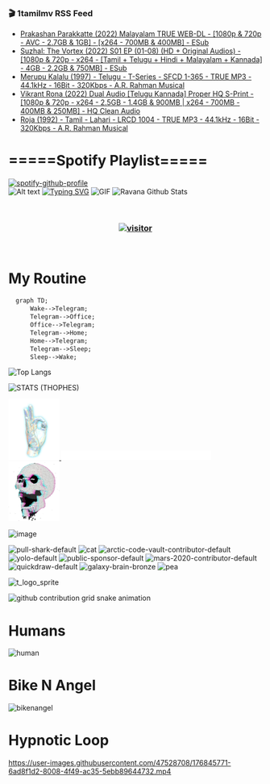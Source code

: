 ### 🎬 1tamilmv RSS Feed

<!-- BLOG-POST-LIST:START -->
- [Prakashan Parakkatte &lpar;2022&rpar; Malayalam TRUE WEB-DL - [1080p &amp; 720p - AVC - 2.7GB &amp; 1GB] - [x264 - 700MB &amp; 400MB] - ESub](https://www.1tamilmv.pics/index.php?/forums/topic/166522-prakashan-parakkatte-2022-malayalam-true-web-dl-1080p-720p-avc-27gb-1gb-x264-700mb-400mb-esub/&do=findComment&comment=332459)
- [Suzhal: The Vortex &lpar;2022&rpar; S01 EP &lpar;01-08&rpar; &lpar;HD + Original Audios&rpar; - [1080p &amp; 720p - x264 - [Tamil + Telugu + Hindi + Malayalam + Kannada] - 4GB - 2.2GB &amp; 750MB] - ESub](https://www.1tamilmv.pics/index.php?/forums/topic/164023-suzhal-the-vortex-2022-s01-ep-01-08-hd-original-audios-1080p-720p-x264-tamil-telugu-hindi-malayalam-kannada-4gb-22gb-750mb-esub/&do=findComment&comment=332458)
- [Merupu Kalalu &lpar;1997&rpar; - Telugu - T-Series - SFCD 1-365 - TRUE MP3 - 44.1kHz - 16Bit - 320Kbps - A.R. Rahman Musical](https://www.1tamilmv.pics/index.php?/forums/topic/166634-merupu-kalalu-1997-telugu-t-series-sfcd-1-365-true-mp3-441khz-16bit-320kbps-ar-rahman-musical/&do=findComment&comment=332457)
- [Vikrant Rona &lpar;2022&rpar; Dual Audio [Telugu Kannada] Proper HQ S-Print - [1080p &amp; 720p - x264 - 2.5GB - 1.4GB &amp; 900MB | x264 - 700MB - 400MB &amp; 250MB] - HQ Clean Audio](https://www.1tamilmv.pics/index.php?/forums/topic/166633-vikrant-rona-2022-dual-audio-telugu-kannada-proper-hq-s-print-1080p-720p-x264-25gb-14gb-900mb-x264-700mb-400mb-250mb-hq-clean-audio/&do=findComment&comment=332456)
- [Roja &lpar;1992&rpar; - Tamil - Lahari - LRCD 1004 - TRUE MP3 - 44.1kHz - 16Bit - 320Kbps - A.R. Rahman Musical](https://www.1tamilmv.pics/index.php?/forums/topic/166632-roja-1992-tamil-lahari-lrcd-1004-true-mp3-441khz-16bit-320kbps-ar-rahman-musical/&do=findComment&comment=332455)
<!-- BLOG-POST-LIST:END -->

# =====Spotify Playlist=====
[![spotify-github-profile](https://spotify-github-profile.vercel.app/api/view?uid=31rfzgmuvvewegdlxvlev4ynz4vu&cover_image=true&theme=default&bar_color=53b14f&bar_color_cover=true)](https://ravana69.github.io/rss)
</br>
![Alt text](https://spotify-recently-played-readme.vercel.app/api?user=31rfzgmuvvewegdlxvlev4ynz4vu)
[![Typing SVG](https://readme-typing-svg.herokuapp.com?color=%2336BCF7&center=true&vCenter=true&multiline=true&height=81&lines=I+AM+RAVANA;CONTACT+ME+ON+TELEGRAM%3A+%40R4V4N4)](https://git.io/typing-svg)
<img align="centre" height="400px" width="490px" alt="GIF" src="https://github.com/ravana69/ravana69/blob/master/rvm.gif" />
![Ravana Github Stats](https://github-readme-stats.vercel.app/api?username=ravana69&&show_icons=true&theme=radical)

<br />
<h3 align="center"> <a href="https://t.me/r4v4n4"><img src="https://profile-counter.glitch.me/ravana69/count.svg" alt="visitor" width="600"></a> </h3>
</br>

<H1>My Routine</H1>

```mermaid
  graph TD;
      Wake-->Telegram;
      Telegram-->Office;
      Office-->Telegram;
      Telegram-->Home;
      Home-->Telegram;
      Telegram-->Sleep;
      Sleep-->Wake;
```
![Top Langs](https://github-readme-stats.vercel.app/api/top-langs/?username=ravana69&&show_icons=true&theme=radical)

![STATS (THOPHES)](https://github-profile-trophy.vercel.app/?username=ravana69&theme=gruvbox&margin-w=10&margin-h=15&column=8)
<br />
<p align="left">
    <a href="#">
        <img width="20%" src="./assets/images/hand.gif" alt="" />
    </a>
    <a href="#">
        <img width="59%" src="./assets/images/spacer.png" alt="" >
    </a>
    <a href="#">
        <img width="20%" src="./assets/images/skull.gif" alt="" />
    </a>
</p>


![image](https://user-images.githubusercontent.com/47528708/175298537-0623dc00-7b1a-4ec1-b5b1-71768763a234.png)

<img width="148" alt="pull-shark-default" src="https://user-images.githubusercontent.com/47528708/176419715-70981865-4dc6-489a-8a1a-06842db67b15.gif"> <img width="148" alt="cat" src="https://user-images.githubusercontent.com/47528708/179149594-60701d0e-e626-415f-9958-80736351eadd.gif"> <img width="148" alt="arctic-code-vault-contributor-default" src="https://user-images.githubusercontent.com/47528708/175267501-e1fbbb8f-c2b2-4882-b865-2ac4debef26c.png"> <img width="148" alt="yolo-default" src="https://user-images.githubusercontent.com/47528708/175267654-281a1880-1129-4b7b-bf2f-de5dd2bc5afa.png"> <img width="148" alt="public-sponsor-default" src="https://user-images.githubusercontent.com/47528708/175268448-2e78cc75-fb25-4d76-bd22-7df520446b45.png"> <img width="148" alt="mars-2020-contributor-default" src="https://user-images.githubusercontent.com/47528708/175268475-de6d987a-3be9-4353-86a5-23b422559355.png"> <img width="148" alt="quickdraw-default" src="https://user-images.githubusercontent.com/47528708/179148665-33e7c2c8-5d95-413e-8b25-6862820a5fe7.png"> <img width="148" alt="galaxy-brain-bronze" src="https://user-images.githubusercontent.com/47528708/176419717-e2fdca8b-0fdc-47dd-9511-a7ff52178a33.gif"> <img width="148" alt="pea" src="https://user-images.githubusercontent.com/47528708/179149608-800ce6e1-7d24-4bfe-8e84-5628e6d5497d.gif">

![t_logo_sprite](https://user-images.githubusercontent.com/47528708/175293007-21ff1792-1fca-4be3-bcae-12fdc3aa414f.svg)

![github contribution grid snake animation](https://raw.githubusercontent.com/ravana69/ravana69/output/github-contribution-grid-snake-dark.svg#gh-dark-mode-only)

# Humans
<img width="170" alt="human" src="https://user-images.githubusercontent.com/47528708/176413829-c142d478-1c96-4c3c-a2a4-2dd35374c335.gif">

# Bike N Angel
<img width="170" alt="bikenangel" src="https://user-images.githubusercontent.com/47528708/176616968-3a44f91e-8016-477c-9bb5-c4689a1adbee.gif">

# Hypnotic Loop

https://user-images.githubusercontent.com/47528708/176845771-6ad8f1d2-8008-4f49-ac35-5ebb89644732.mp4

